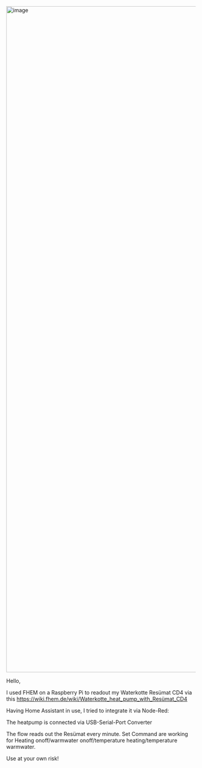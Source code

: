 <img width="1768" alt="image" src="https://github.com/trollsoft7/waterkotte-resuemat-nodered/assets/51830290/2712a159-7bb5-41a2-ae21-9e87d5e35b1a">

Hello,

I used FHEM on a Raspberry Pi to readout my Waterkotte Resümat CD4 via this
https://wiki.fhem.de/wiki/Waterkotte_heat_pump_with_Resümat_CD4

Having Home Assistant in use, I tried to integrate it via Node-Red:



The heatpump is connected via USB-Serial-Port Converter

The flow reads out the Resümat every minute. Set Command are working for Heating onoff/warmwater onoff/temperature heating/temperature warmwater.

Use at your own risk!
